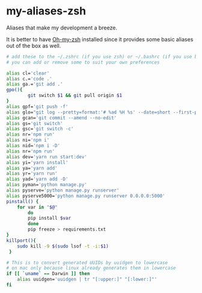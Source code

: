 # my-aliases-zsh
Aliases that make my development a breeze.

It is better to have [Oh-my-zsh](https://github.com/ohmyzsh/ohmyzsh) installed since it provides some basic aliases out of the box as well.

```bash
# add these to the ~/.zshrc (if you use zsh) or ~/.bashrc (if you use bash)
# you can add or remove some to suit your own preferences

alias cl='clear'
alias c.='code .'
alias ga.='git add .'
gpo(){
        git switch $1 && git pull origin $1
}
alias gpf='git push -f'
alias glo="git log --pretty=format:'# %ad %H %s' --date=short --first-parent --reverse"
alias gcan='git commit --amend --no-edit'
alias gs='git switch'
alias gsc='git switch -c'
alias nr='npm run'
alias ni='npm i'
alias nid='npm i -D'
alias nr='npm run'
alias dev='yarn run start:dev'
alias yi='yarn install'
alias ya='yarn add'
alias yr='yarn run'
alias yad='yarn add -D'
alias pyman='python manage.py'
alias pyserve='python manage.py runserver'
alias pyserve5000='python manage.py runserver 0.0.0.0:5000'
pinstall() {
	for var in "$@"
		do
    	pip install $var
		done
		pip freeze > requirements.txt
}
killport(){
	sudo kill -9 $(sudo lsof -t -i:$1)
 }

# This is to convert generated UUIDs by uuidgen to lowercase
# on mac only because linux already generates them in lowercase
if [[ `uname` == Darwin ]] then
	alias uuidgen='uuidgen | tr "[:upper:]" "[:lower:]"'
fi
```
